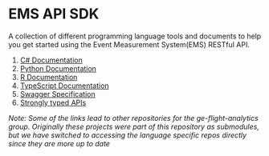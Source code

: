 # EMS API SDK
A collection of different programming language tools and documents to help you get started using the Event Measurement System(EMS) RESTful API.

1. [C\# Documentation](https://github.com/ge-flight-analytics/EmsApi.Client)
1. [Python Documentation](https://github.com/ge-flight-analytics/emsPy)
1. [R Documentation](https://github.com/ge-flight-analytics/Rems)
1. [TypeScript Documentation](/typescript/README.md)
1. [Swagger Specification](ems-api.json)
1. [Strongly typed APIs](/autorest/README.md)

*Note: Some of the links lead to other repositories for the ge-flight-analytics group. Originally these projects were part of this repository as submodules, but we have switched to accessing the language specific repos directly since they are more up to date*